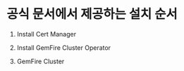 <br>

# 공식 문서에서 제공하는 설치 순서

1. Install Cert Manager

2. Install GemFire Cluster Operator

3. GemFire Cluster
